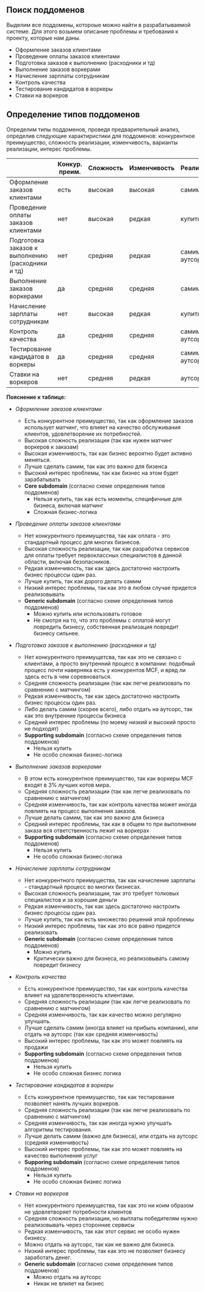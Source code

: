## Поиск поддоменов
Выделим все поддомены, котороые можно найти в разрабатываемой системе. Для этого возьмем описание проблемы и требования к проекту, которые нам даны.

- Оформление заказов клиентами
- Проведение оплаты заказов клиентами
- Подготовка заказов к выполнению (расходники и тд)
- Выполнение заказов воркерами
- Начисление зарплаты сотрудникам
- Контроль качества
- Тестирование кандидатов в воркеры
- Ставки на воркеров

## Определение типов поддоменов
Определим типы поддоменов, проведя предварительный анализ, определив следующие характиристики для поддоменов: конкурентное преимущество, сложность реализации, изменчивость, варианты реализации, интерес проблемы.

| |Конкур. преим.|Сложность|Изменчивость|Реализация|Интерес проблемы|Тип|
|---|---|---|---|---|---|---|
|Оформление заказов клиентами|есть|высокая|высокая|самим|высокий|core|
|Проведение оплаты заказов клиентами|нет|высокая|редкая|купить|низкий|generic|
|Подготовка заказов к выполнению (расходники и тд)|нет|средняя|редкая|самим, аутсорс|средний|supporting|
|Выполнение заказов воркерами|да|средняя|средняя|самим|средний|supporting|
  |Начисление зарплаты сотрудникам|нет|высокая|редкая|купить|низкий|generic|
|Контроль качества|да|средняя|средняя|самим, аутсорс|высокий|supporting|
|Тестирование кандидатов в воркеры|да|средняя|средняя|самим, аутсорс|высокий|supporting|
|Ставки на воркеров|нет|средняя|редкая|аутсорс|низкий|generic|

**Пояснение к таблице:**
- *Оформление заказов клиентами*
  - Есть конкурентное преимущество, так как оформление заказов использует матчинг, что влияет на качество обслуживания клиентов, удовлетворение их потребностей.
  - Высокая сложность реализации (так как нужен матчинг воркеров к заказам)
  - Высокая изменчивость, так как бизнес вероятно будет активно меняться.
  - Лучше сделать самим, так как это важно для бизенса
  - Высокий интерес проблемы, так как бизнес на этом будет зарабатывать
  - **Core subdomain** (согласно схеме определения типов поддоменов)
    - Нельзя купить, так как есть моменты, специфичные для бизнеса, включая матчинг
    - Сложная бизнес-логика

- *Проведение оплаты заказов клиентами*
  - Нет конкурентного преимущества, так как оплата - это стандартный процесс для многих бизнесов.
  - Высокая сложность реализации, так как разработка сервисов для оплаты требует первоклассных специалистов в данной области, включая безопасников.
  - Редкая изменчивость, так как здесь достаточно настроить бизнес процессы один раз.
  - Лучше купить, так как дорого делать самим
  - Низкий интерес проблемы, так как это в любом случае придется реализовывать
  - **Generic subdomain** (согласно схеме определения типов поддоменов)
    - Можно купить или использовать готовое
    - Не смотря на то, что это проблемы с оплатой могут повредить бизнесу, собственная реализация повредит бизнесу сильнее.

- *Подготовка заказов к выполнению (расходники и тд)*
  - Нет конкурентного преимущетсва, так как это не связано с клиентами, а просто внутренний процесс в компании: подобный процесс почти наверняка есть у конкурентов MCF, и вряд ли здесь есть в чем соревноваться.
  - Средняя сложность реализации (так как легче реализовать по сравнению с матчингом)
  - Редкая изменчивость, так как здесь достаточно настроить бизнес процессы один раз.
  - Либо делать самим (скорее всего), либо отдать на аутсорс, так как это внутренние процессы бизнеса
  - Средний интерес проблемы (по моему низкий и высокий просто не подходят)
  - **Supporting subdomain** (согласно схеме определения типов поддоменов)
    - Нельзя купить
    - Не особо сложная бизнес-логика

- *Выполнение заказов воркерами*
    - В этом есть конкурентное преимущество, так как воркеры MCF входят в 3% лучших котов мира.
    - Средняя сложность реализации (так как легче реализовать по сравнению с матчингом)
    - Средняя изменчивость, так как контроль качества может иногда повлиять на процесс выполнения заказов.
    - Лучше делать самим, так как это важно для бизнеса
    - Средний интерес проблемы, так как в общем то при выполнении заказа вся ответственность лежит на воркерах
    - **Supporting subdomain** (согласно схеме определения типов поддоменов)
      - Нельзя купить
      - Не особо сложная бизнес-логика

- *Начисление зарплаты сотрудникам*
  - Нет конкурентного преимущества, так как начисление зарплаты - стандартный процесс во многих бизнесах.
  - Высокая сложность реализации, так это требует толковых специалистов и за хорошие деньги
  - Редкая изменчивость, так как здесь достаточно настроить бизнес процессы один раз.
  - Лучше купить, так как есть множество решений этой проблемы
  - Низкий интерес проблемы, так как это все равно придется реализовать
  - **Generic subdomain** (согласно схеме определения типов поддоменов)
    - Можно купить
    - Критически важно для бизнеса, но реализовывать самому повредит бизнесу

- *Контроль качества*
  - Есть конкурентное преимущество, так как контроль качества влияет на удовлетворенность клиентами.
  - Средняя сложность реализации (так как легче реализовать по сравнению с матчингом)
  - Средняя изменчивость, так как качество можно регулярно улучшать.
  - Лучше сделать самим (иногда влияет на прибыль компании), или отдать на аутсорс (так как средняя изменчивость)
  - Высокий интерес проблемы, так как это может повлиять на продажи
  - **Supporting subdomain** (согласно схеме определения типов поддоменов)
    - Нельзя купить
    - Не особо сложная бизнес логика

- *Тестирование кандидатов в воркеры*
  - Есть конкурентное преимущество, так как тестирование позволяет нанять лучших воркеров.
  - Средняя сложность реализации (так как легче реализовать по сравнению с матчингом)
  - Средняя изменчивость, так как иногда нужно улучшать алгоритмы тестирования.
  - Лучше делать самим (важно для бизнеса), или отдать на аутсорс (средняя изменчивость)
  - Высокий интерес проблемы, так как это может повлиять на качество выполнения услуг
  - **Supporing subdomain** (согласно схеме определения типов поддоменов)
    - Нельзя купить
    - Не особо сложная бизнес логика

- *Ставки на воркеров*
  - Нет конкурентного преимущества, так как это ни коим образом не удовлетворяет потребности клиентов
  - Средняя сложность реализации, но выплаты победителям нужно реализовывать через сторонние сервисы
  - Редкая изменчивость, так как этот сервис не особо нужен бизнесу.
  - Можно отдать на аутсорс, так как не важно для бизнеса.
  - Низкий интерес проблемы, так как это не позволяет бизнесу заработать денег.
  - **Generic subdomain** (согласно схеме определения типов поддоменов)
    - Можно отдать на аутсорс
    - Никак не влияет на бизнес
